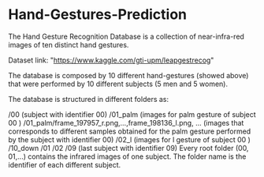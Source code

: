 # Hand-Gestures-Prediction

The Hand Gesture Recognition Database is a collection of near-infra-red images of ten distinct hand gestures.

Dataset link: "https://www.kaggle.com/gti-upm/leapgestrecog"

The database is composed by 10 different hand-gestures (showed above) that were performed by 10 different subjects (5 men and 5 women).

The database is structured in different folders as:

/00 (subject with identifier 00)
/01_palm (images for palm gesture of subject 00 )
/01_palm/frame_197957_r.png,...,frame_198136_l.png, ... (images that corresponds to different samples obtained for the palm gesture performed by the subject with identifier 00)
/02_l (images for l gesture of subject 00 )
/10_down
/01
/02
/09 (last subject with identifier 09)
Every root folder (00, 01,...) contains the infrared images of one subject. The folder name is the identifier of each different subject.
